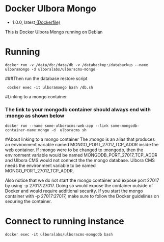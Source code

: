 # Docker Ulbora Mongo
- 1.0.0, latest[ (Dockerfile)](https://github.com/Ulbora/docker_ulboracms_mongo/blob/master/Dockerfile)

This is Docker Ulbora Mongo running on Debian


# Running
```
docker run -v /data/db:/data/db -v /databackup:/databackup --name ulboramongo -d ulboralabs/ulboracms-mongo
```
###Then run the database restore script
```
 docker exec -it ulboramongo bash /db.sh
```

#Linking to a mongo container
### The link to your mongodb container should always end with :mongo as shown below
```
docker run --name some-ulboracms-web-app --link some-mongodb-container-name:mongo -d  ulboracms sh
```
#About linking to a mongo container
The :mongo is an alias that produces an environment variable named MONGO_PORT_27017_TCP_ADDR inside the web container.
If :mongo were to be changed to :mongodb, then the environment variable would be named MONGODB_PORT_27017_TCP_ADDR and 
Ulbora CMS would not connect the the mongo database. Ulbora CMS needs the environment variable to be 
named MONGO_PORT_27017_TCP_ADDR.

Also notice that we do not start the mongo container and expose port 27017 by using -p 27017:27017.
Doing so would expose the container outside of Docker and would require additional security.
If you start the mongo container with -p 27017:27017, make sure to follow the Docker guidelines on securing 
the container.

# Connect to running instance
```
docker exec -it ulboralabs/ulboracms-mongodb bash
```

